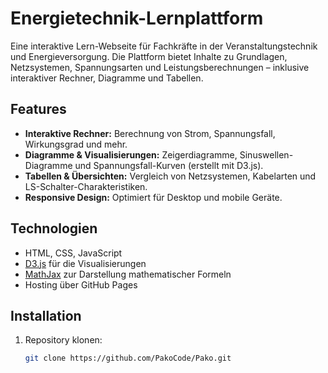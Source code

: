
# Energietechnik-Lernplattform

Eine interaktive Lern-Webseite für Fachkräfte in der Veranstaltungstechnik und Energieversorgung. Die Plattform bietet Inhalte zu Grundlagen, Netzsystemen, Spannungsarten und Leistungsberechnungen 
– inklusive interaktiver Rechner, Diagramme und Tabellen.

## Features

- **Interaktive Rechner:** Berechnung von Strom, Spannungsfall, Wirkungsgrad und mehr.
- **Diagramme & Visualisierungen:** Zeigerdiagramme, Sinuswellen-Diagramme und Spannungsfall-Kurven (erstellt mit D3.js).
- **Tabellen & Übersichten:** Vergleich von Netzsystemen, Kabelarten und LS-Schalter-Charakteristiken.
- **Responsive Design:** Optimiert für Desktop und mobile Geräte.

## Technologien

- HTML, CSS, JavaScript
- [D3.js](https://d3js.org/) für die Visualisierungen
- [MathJax](https://www.mathjax.org/) zur Darstellung mathematischer Formeln
- Hosting über GitHub Pages

## Installation

1. Repository klonen:
   ```bash
   git clone https://github.com/PakoCode/Pako.git
